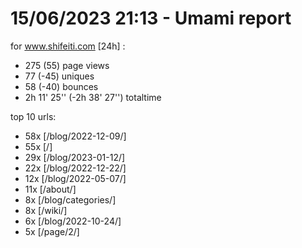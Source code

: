 # 15/06/2023 21:13 - Umami report
for www.shifeiti.com [24h] :

 - 275 (55) page views
 - 77 (-45) uniques
 - 58 (-40) bounces
 - 2h 11' 25'' (-2h 38' 27'') totaltime


top 10 urls:
 - 58x [/blog/2022-12-09/]
 - 55x [/]
 - 29x [/blog/2023-01-12/]
 - 22x [/blog/2022-12-22/]
 - 12x [/blog/2022-05-07/]
 - 11x [/about/]
 - 8x [/blog/categories/]
 - 8x [/wiki/]
 - 6x [/blog/2022-10-24/]
 - 5x [/page/2/]


